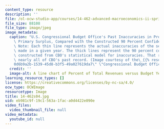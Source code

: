```yaml
---
content_type: resource
description: ''
file: /ol-ocw-studio-app/courses/14-462-advanced-macroeconomics-ii-spring-2004/eb981c9f19c1563a1faca0d4422e090e_14-462s04.jpg
file_size: 88108
file_type: image/jpeg
image_metadata:
  caption: "U.S. Congressional Budget Office's Past Inaccuracies in Projecting the\
    \ Primary Surplus, Compared with the Constructed 90 Percent Confidence Range.\
    \ Note: Each thin line represents the actual inaccuracies of the set of projections\
    \ made in a given year. The thick lines represent the 90 percent confidence range\
    \ constructed from CBO's statistical model for inaccuracies. That range encompasses\
    \ nearly all of CBO's past record. (Image courtesy of the\_{{% resource_link \"\
    0d6b9a2b-1539-45d8-b3f5-49a027619da7\" \"Congressional Budget Office\" %}}.)"
  credit: ''
  image-alt: A line chart of Percent of Total Revenues versus Budget Years.
learning_resource_types: []
license: https://creativecommons.org/licenses/by-nc-sa/4.0/
ocw_type: OCWImage
resourcetype: Image
title: 14-462s04.jpg
uid: eb981c9f-19c1-563a-1fac-a0d4422e090e
video_files:
  video_thumbnail_file: null
video_metadata:
  youtube_id: null
---
```


